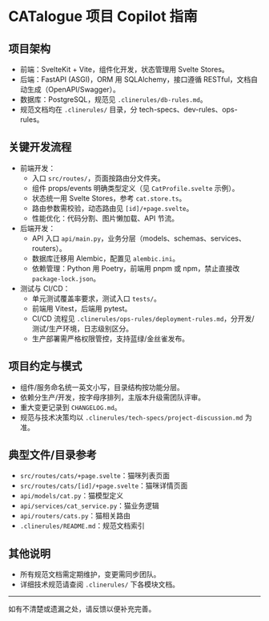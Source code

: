 # CATalogue 项目 Copilot 指南

## 项目架构
- 前端：SvelteKit + Vite，组件化开发，状态管理用 Svelte Stores。
- 后端：FastAPI (ASGI)，ORM 用 SQLAlchemy，接口遵循 RESTful，文档自动生成（OpenAPI/Swagger）。
- 数据库：PostgreSQL，规范见 `.clinerules/db-rules.md`。
- 规范文档均在 `.clinerules/` 目录，分 tech-specs、dev-rules、ops-rules。

## 关键开发流程
- 前端开发：
  - 入口 `src/routes/`，页面按路由分文件夹。
  - 组件 props/events 明确类型定义（见 `CatProfile.svelte` 示例）。
  - 状态统一用 Svelte Stores，参考 `cat.store.ts`。
  - 路由参数需校验，动态路由见 `[id]/+page.svelte`。
  - 性能优化：代码分割、图片懒加载、API 节流。
- 后端开发：
  - API 入口 `api/main.py`，业务分层（models、schemas、services、routers）。
  - 数据库迁移用 Alembic，配置见 `alembic.ini`。
  - 依赖管理：Python 用 Poetry，前端用 pnpm 或 npm，禁止直接改 `package-lock.json`。
- 测试与 CI/CD：
  - 单元测试覆盖率要求，测试入口 `tests/`。
  - 前端用 Vitest，后端用 pytest。
  - CI/CD 流程见 `.clinerules/ops-rules/deployment-rules.md`，分开发/测试/生产环境，日志级别区分。
  - 生产部署需严格权限管控，支持蓝绿/金丝雀发布。

## 项目约定与模式
- 组件/服务命名统一英文小写，目录结构按功能分层。
- 依赖分生产/开发，按字母序排列，主版本升级需团队评审。
- 重大变更记录到 `CHANGELOG.md`。
- 规范与技术决策均以 `.clinerules/tech-specs/project-discussion.md` 为准。

## 典型文件/目录参考
- `src/routes/cats/+page.svelte`：猫咪列表页面
- `src/routes/cats/[id]/+page.svelte`：猫咪详情页面
- `api/models/cat.py`：猫模型定义
- `api/services/cat_service.py`：猫业务逻辑
- `api/routers/cats.py`：猫相关路由
- `.clinerules/README.md`：规范文档索引

## 其他说明
- 所有规范文档需定期维护，变更需同步团队。
- 详细技术规范请查阅 `.clinerules/` 下各模块文档。

---
如有不清楚或遗漏之处，请反馈以便补充完善。
